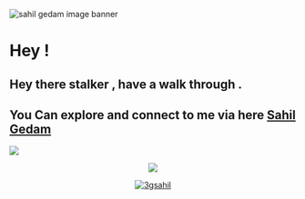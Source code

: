 ![sahil gedam image banner ](https://i.imgur.com/dFhpueU.jpg "sahil")

# Hey !

## Hey there stalker , have a walk through .






## You Can explore and connect to me via here [Sahil Gedam](https://3gsahil.github.io)





![](https://github-readme-stats.vercel.app/api?username=3gsahil&count_private=true&show_icons=true)




<p align="center"> <a href="https://github.com/anuraghazra/github-readme-stats"><img src="https://github-readme-stats.vercel.app/api/top-langs/?username=3gsahil&layout=compact" /></a> </p>



<p align="center"> <a href="https://github.com/ryo-ma/github-profile-trophy"><img src="https://github-profile-trophy.vercel.app/?username=3gsahil" alt="3gsahil" /></a> </p>


